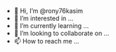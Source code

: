 - 👋 Hi, I’m @rony76kasim
- 👀 I’m interested in ...
- 🌱 I’m currently learning ...
- 💞️ I’m looking to collaborate on ...
- 📫 How to reach me ...

<!---
rony76kasim/rony76kasim is a ✨ special ✨ repository because its `README.md` (this file) appears on your GitHub profile.
You can click the Preview link to take a look at your changes.
--->
